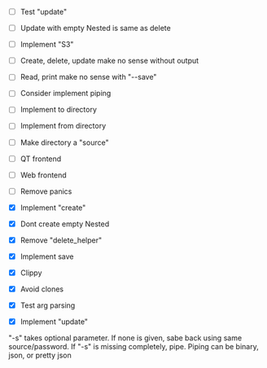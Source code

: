 - [ ] Test "update"
- [ ] Update with empty Nested is same as delete
- [ ] Implement "S3"
- [ ] Create, delete, update make no sense without output
- [ ] Read, print make no sense with "--save"
- [ ] Consider implement piping
- [ ] Implement to directory
- [ ] Implement from directory
- [ ] Make directory a "source"
- [ ] QT frontend
- [ ] Web frontend
- [ ] Remove panics
- [X] Implement "create"
- [X] Dont create empty Nested
- [X] Remove "delete_helper"
- [X] Implement save
- [X] Clippy
- [X] Avoid clones
- [X] Test arg parsing
- [X] Implement "update"


"-s" takes optional parameter. If none is given, sabe back using same source/password. If "-s" is missing completely, pipe. Piping can be binary, json, or pretty json

